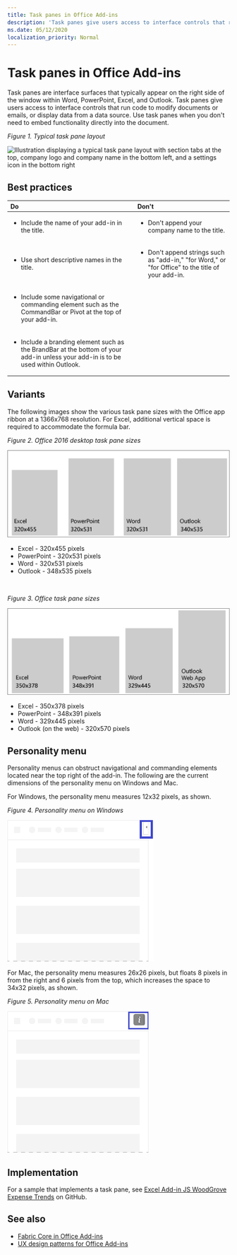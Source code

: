 ```yaml
---
title: Task panes in Office Add-ins
description: 'Task panes give users access to interface controls that run code to modify documents or emails, or display data from a data source.'
ms.date: 05/12/2020
localization_priority: Normal
---
```



# Task panes in Office Add-ins

Task panes are interface surfaces that typically appear on the right side of the window within Word, PowerPoint, Excel, and Outlook. Task panes give users access to interface controls that run code to modify documents or emails, or display data from a data source. Use task panes when you don't need to embed functionality directly into the document.

*Figure 1. Typical task pane layout*

![Illustration displaying a typical task pane layout with section tabs at the top, company logo and company name in the bottom left, and a settings icon in the bottom right](../images/overview-with-app-task-pane.png)

## Best practices

|Do|Don't|
|:-----|:--------|
|<ul><li>Include the name of your add-in in the title.</li></ul>|<ul><li>Don't append your company name to the title.</li></ul>|
|<ul><li>Use short descriptive names in the title.</li></ul>|<ul><li>Don't append strings such as "add-in," "for Word," or "for Office" to the title of your add-in.</li></ul>|
|<ul><li>Include some navigational or commanding element such as the CommandBar or Pivot at the top of your add-in.</li></ul>||
|<ul><li>Include a branding element such as the BrandBar at the bottom of your add-in unless your add-in is to be used within Outlook.</li></ul>||

## Variants

The following images show the various task pane sizes with the Office app ribbon at a 1366x768 resolution. For Excel, additional vertical space is required to accommodate the formula bar.  

*Figure 2. Office 2016 desktop task pane sizes*

![Diagram displaying the desktop task pane sizes at 1366x768 resolution](../images/office-2016-taskpane-sizes.png)

- Excel - 320x455 pixels
- PowerPoint - 320x531 pixels
- Word - 320x531 pixels
- Outlook - 348x535 pixels

<br/>

*Figure 3. Office task pane sizes*

![Diagram displaying the task pane sizes at 1366x768 resolution](../images/office-365-taskpane-sizes.png)

- Excel - 350x378 pixels
- PowerPoint - 348x391 pixels
- Word - 329x445 pixels
- Outlook (on the web) - 320x570 pixels

## Personality menu

Personality menus can obstruct navigational and commanding elements located near the top right of the add-in. The following are the current dimensions of the personality menu on Windows and Mac.

For Windows, the personality menu measures 12x32 pixels, as shown.

*Figure 4. Personality menu on Windows*

![Diagram showing the personality menu on Windows desktop](../images/personality-menu-win.png)

For Mac, the personality menu measures 26x26 pixels, but floats 8 pixels in from the right and 6 pixels from the top, which increases the space to 34x32 pixels, as shown.

*Figure 5. Personality menu on Mac*

![Diagram showing the personality menu on Mac desktop](../images/personality-menu-mac.png)

## Implementation

For a sample that implements a task pane, see [Excel Add-in JS WoodGrove Expense Trends](https://github.com/OfficeDev/Excel-Add-in-WoodGrove-Expense-Trends) on GitHub.

## See also

- [Fabric Core in Office Add-ins](fabric-core.md)
- [UX design patterns for Office Add-ins](../design/ux-design-pattern-templates.md)
